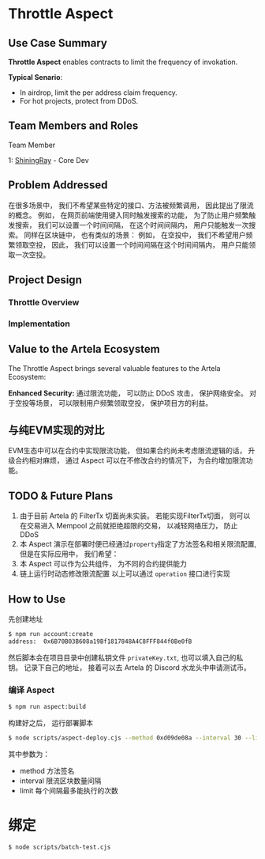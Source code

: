 # Throttle Aspect

## Use Case Summary

**Throttle Aspect** enables contracts to limit the frequency of invokation.

**Typical Senario**:
- In airdrop, limit the per address claim frequency.
- For hot projects, protect from DDoS.

## Team Members and Roles
Team Member

1: [ShiningRay](https://github.com/ShiningRay/) - Core Dev

## Problem Addressed

在很多场景中， 我们不希望某些特定的接口、方法被频繁调用， 因此提出了限流的概念。 例如， 在网页前端使用键入同时触发搜索的功能， 为了防止用户频繁触发搜索， 我们可以设置一个时间间隔， 在这个时间间隔内， 用户只能触发一次搜索。
同样在区块链中， 也有类似的场景： 例如， 在空投中， 我们不希望用户频繁领取空投， 因此， 我们可以设置一个时间间隔在这个时间间隔内， 用户只能领取一次空投。


## Project Design

### Throttle Overview


### Implementation




## Value to the Artela Ecosystem
The Throttle Aspect brings several valuable features to the Artela Ecosystem:

**Enhanced Security:**
通过限流功能， 可以防止 DDoS 攻击， 保护网络安全。
对于空投等场景， 可以限制用户频繁领取空投， 保护项目方的利益。

## 与纯EVM实现的对比

EVM生态中可以在合约中实现限流功能， 但如果合约尚未考虑限流逻辑的话， 升级合约相对麻烦， 通过 Aspect 可以在不修改合约的情况下， 为合约增加限流功能。

## TODO & Future Plans

1. 由于目前 Artela 的 FilterTx 切面尚未实装。 若能实现FilterTx切面， 则可以在交易进入 Mempool 之前就拒绝超限的交易， 以减轻网络压力， 防止 DDoS
2. 本 Aspect 演示在部署时便已经通过`property`指定了方法签名和相关限流配置, 但是在实际应用中， 我们希望：
  1. 本 Aspect 可以作为公共组件， 为不同的合约提供能力
  2. 链上运行时动态修改限流配置
  以上可以通过 `operation` 接口进行实现


## How to Use

先创建地址

```bash
$ npm run account:create
address:  0x6B70B03B608a19Bf1817848A4C8FFF844f0Be0fB
```

然后脚本会在项目目录中创建私钥文件 `privateKey.txt`, 也可以填入自己的私钥。
记录下自己的地址， 接着可以去 Artela 的 Discord 水龙头中申请测试币。

### 编译 Aspect

```bash
$ npm run aspect:build
```

构建好之后， 运行部署脚本

```bash
$ node scripts/aspect-deploy.cjs --method 0xd09de08a --interval 30 --limit 1
```
其中参数为：

- method 方法签名
- interval 限流区块数量间隔
- limit 每个间隔最多能执行的次数

# 绑定


```
$ node scripts/batch-test.cjs
```

